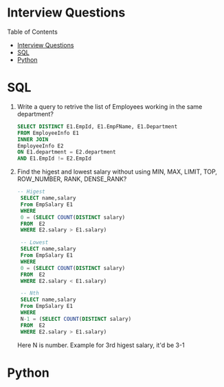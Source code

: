 # Interview Questions
Table of Contents
- [Interview Questions](#interview-questions)
- [SQL](#sql)
- [Python](#python)

# SQL
1. Write a query to retrive the list of Employees working in the same department?
    ``` SQL
    SELECT DISTINCT E1.EmpId, E1.EmpFName, E1.Department 
    FROM EmployeeInfo E1
    INNER JOIN
    EmployeeInfo E2
    ON E1.department = E2.department
    AND E1.EmpId != E2.EmpId
    ```
2. Find the higest and lowest salary without using MIN, MAX, LIMIT, TOP, ROW_NUMBER, RANK, DENSE_RANK?
   ``` SQL
   -- Higest
    SELECT name,salary 
    From EmpSalary E1 
    WHERE 
    0 = (SELECT COUNT(DISTINCT salary)
    FROM  E2 
    WHERE E2.salary > E1.salary)

    -- Lowest
    SELECT name,salary 
    From EmpSalary E1 
    WHERE 
    0 = (SELECT COUNT(DISTINCT salary)
    FROM  E2 
    WHERE E2.salary < E1.salary)

    -- Nth
    SELECT name,salary 
    From EmpSalary E1 
    WHERE 
    N-1 = (SELECT COUNT(DISTINCT salary)
    FROM  E2 
    WHERE E2.salary > E1.salary)
   ```
    Here N is number. Example for 3rd higest salary, it'd be 3-1

# Python